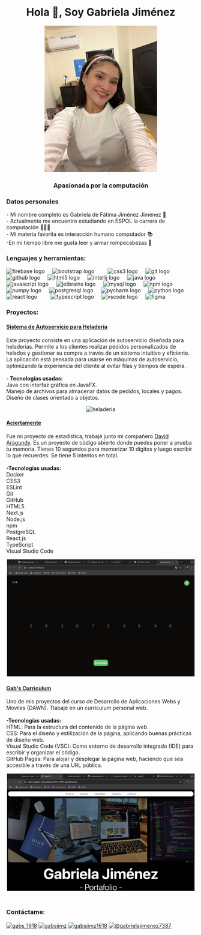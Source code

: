 <h1 align="center">Hola 👋, Soy Gabriela Jiménez</h1>
<div align="center">
  <img src="pic.jpeg" height="390" width="300" />
</div>

<h3 align="center">Apasionada por la computación</h3>
<h3>Datos personales</h3>
<p>- Mi nombre completo es Gabriela de Fátima Jiménez Jiménez 🐢<br/>
- Actualmente me encuentro estudiando en ESPOL la carrera de computación 👩🏻‍💻<br/>
- Mi materia favorita es interacción humano computador 📚<br/>-En mi tiempo libre me gusta leer y armar rompecabezas 🧩</p>

<h3 align="left">Lenguajes y herramientas:</h3>
<div align="left">
  <img src="https://cdn.jsdelivr.net/gh/devicons/devicon/icons/firebase/firebase-plain.svg" height="40" alt="firebase logo"  />
  <img width="12" />
  <img src="https://cdn.jsdelivr.net/gh/devicons/devicon/icons/bootstrap/bootstrap-original.svg" height="40" alt="bootstrap logo"  />
  <img width="12" />
  <img width="12" />
  <img src="https://cdn.jsdelivr.net/gh/devicons/devicon/icons/css3/css3-original.svg" height="40" alt="css3 logo"  />
  <img width="12" />
  <img src="https://cdn.jsdelivr.net/gh/devicons/devicon/icons/git/git-original.svg" height="40" alt="git logo"  />
  <img width="12" />
  <img src="https://cdn.jsdelivr.net/gh/devicons/devicon/icons/github/github-original.svg" height="40" alt="github logo"  />
  <img width="12" />
  <img src="https://cdn.jsdelivr.net/gh/devicons/devicon/icons/html5/html5-original.svg" height="40" alt="html5 logo"  />
  <img width="12" />
  <img src="https://cdn.jsdelivr.net/gh/devicons/devicon/icons/intellij/intellij-original.svg" height="40" alt="intellij logo"/>
  <img width="12" />
  <img src="https://cdn.jsdelivr.net/gh/devicons/devicon/icons/java/java-original.svg" height="40" alt="java logo"  />
  <img width="12" />
  <img src="https://cdn.jsdelivr.net/gh/devicons/devicon/icons/javascript/javascript-original.svg" height="40" alt="javascript logo"  />
  <img width="12" />
  <img src="https://cdn.jsdelivr.net/gh/devicons/devicon/icons/jetbrains/jetbrains-original.svg" height="40" alt="jetbrains logo"  />
  <img width="12" />
  <img src="https://cdn.jsdelivr.net/gh/devicons/devicon/icons/mysql/mysql-original.svg" height="40" alt="mysql logo"  />
  <img width="12" />
  <img src="https://cdn.jsdelivr.net/gh/devicons/devicon/icons/npm/npm-original-wordmark.svg" height="40" alt="npm logo"  />
  <img width="12" />
  <img src="https://cdn.jsdelivr.net/gh/devicons/devicon/icons/numpy/numpy-original.svg" height="40" alt="numpy logo"  />
  <img width="12" />
  <img src="https://cdn.jsdelivr.net/gh/devicons/devicon/icons/postgresql/postgresql-original.svg" height="40" alt="postgresql logo"  />
  <img width="12" />
  <img src="https://cdn.jsdelivr.net/gh/devicons/devicon/icons/pycharm/pycharm-original.svg" height="40" alt="pycharm logo"  />
  <img width="12" />
  <img src="https://cdn.jsdelivr.net/gh/devicons/devicon/icons/python/python-original.svg" height="40" alt="python logo"  />
  <img width="12" />
  <img src="https://cdn.jsdelivr.net/gh/devicons/devicon/icons/react/react-original.svg" height="40" alt="react logo"  />
  <img width="12" />
  <img width="12" />
  <img src="https://cdn.jsdelivr.net/gh/devicons/devicon/icons/typescript/typescript-original.svg" height="40" alt="typescript logo"  />
  <img width="12" />
  <img src="https://cdn.jsdelivr.net/gh/devicons/devicon/icons/vscode/vscode-original.svg" height="40" alt="vscode logo"  />
  <img width="12" />
  <img src="https://cdn.jsdelivr.net/gh/devicons/devicon@latest/icons/figma/figma-original.svg" alt= "figma" width="35"/>

</div>

<h3 align="left">Proyectos:</h3>
<h4 align="left"><a href="https://github.com/emilybibi04/POO4_PROY2P_Jimenez_Suarez_Valarezo.git">Sistema de Autoservicio para Heladería</a></h4>
<p>Este proyecto consiste en una aplicación de autoservicio diseñada para heladerías. Permite a los clientes realizar pedidos personalizados de helados y gestionar su compra a través de un sistema intuitivo y eficiente. La aplicación está pensada para usarse en máquinas de autoservicio, optimizando la experiencia del cliente al evitar filas y tiempos de espera.<br/><br/>
<b>- Tecnologías usadas:</b> <br/>Java con interfaz gráfica en JavaFX.<br/>
Manejo de archivos para almacenar datos de pedidos, locales y pagos.<br/>
Diseño de clases orientado a objetos.<br/></p>
<div align="center">
  <img src="heladería.jpeg" alt="heladería" width="500" />
</div>


<h4 align="left"><a href="https://github.com/waldaara/aciertamente.git">Aciertamente</a></h4>
<p>Fue mi proyecto de estadística, trabajé junto mi compañero <a href="https://waldaara.github.io/waldaara/">David Aragundy</a>. Es un proyecto de código abierto donde puedes poner a prueba tu memoria. Tienes 10 segundos para memorizar 10 dígitos y luego escribir lo que recuerdes. Se tiene 5 intentos en total.<br/><br/><b>-Tecnologías usadas: </b><br/>
  Docker<br>
  CSS3<br>
  ESLint<br>
  Git<br>
  GitHub<br>
  HTML5<br>
  Next.js<br>
  Node.js<br>
  npm<br>
  PostgreSQL<br>
  React.js<br>
  TypeScript<br>
  Visual Studio Code</p>
<div align="center">
  <img src="aciertamente.png" alt="heladería" width="500" />
</div>


<h4 align="left"><a href="https://github.com/gabsjimz/gabscurriculum.git">Gab's Curriculum</a></h4>
<p>Uno de mis proyectos del curso de Desarrollo de Aplicaciones Webs y Móviles (DAWN). Ttabajé en un curriculum personal web.<br/><br/> <b>-Tecnologías usadas: </b><br/>HTML: Para la estructura del contenido de la página web.<br/>
CSS: Para el diseño y estilización de la página, aplicando buenas prácticas de diseño web.<br/>
Visual Studio Code (VSC): Como entorno de desarrollo integrado (IDE) para escribir y organizar el código.<br/>
GitHub Pages: Para alojar y desplegar la página web, haciendo que sea accesible a través de una URL pública.</p>
<div align="center">
  <img src="gabscv.png" alt="heladería" width="500" />
</div>
<h3 align="left"><br/>Contáctame:</h3>
<p align="left">
<a href="https://twitter.com/gabs_1618" target="blank"><img align="center" src="https://raw.githubusercontent.com/rahuldkjain/github-profile-readme-generator/master/src/images/icons/Social/twitter.svg" alt="gabs_1618" height="30" width="40" /></a>
<a href="https://instagram.com/gabsjimz" target="blank"><img align="center" src="https://raw.githubusercontent.com/rahuldkjain/github-profile-readme-generator/master/src/images/icons/Social/instagram.svg" alt="gabsjimz" height="30" width="40" /></a>
<a href="https://dribbble.com/gabsjimz1618" target="blank"><img align="center" src="https://raw.githubusercontent.com/rahuldkjain/github-profile-readme-generator/master/src/images/icons/Social/dribbble.svg" alt="gabsjimz1618" height="30" width="40" /></a>
<a href="https://www.youtube.com/c/@gabrielajimenez7387" target="blank"><img align="center" src="https://raw.githubusercontent.com/rahuldkjain/github-profile-readme-generator/master/src/images/icons/Social/youtube.svg" alt="@gabrielajimenez7387" height="30" width="40" /></a>
</p>
